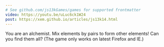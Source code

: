 ```yaml
---
# See github.com/js13kGames/games for supported frontmatter
video: https://youtu.be/uLuc6ck1W24
post: https://xem.github.io/articles/js13k14.html
---
```

You are an alchemist. Mix elements by pairs to form other elements! Can you find them all?
(The game only works on latest Firefox and IE.)